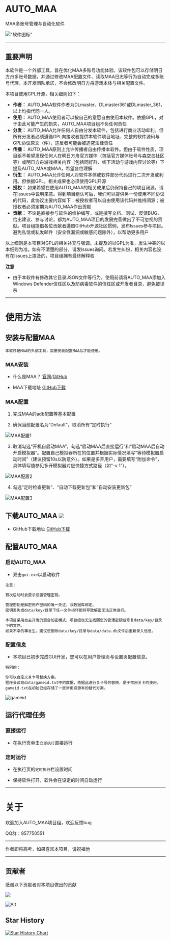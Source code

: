 # AUTO_MAA
MAA多账号管理与自动化软件

!["软件图标"](https://github.com/DLmaster361/AUTO_MAA/blob/main/res/AUTO_MAA.png "软件图标")

----------------------------------------------------------------------------------------------

## 重要声明
本软件是一个外部工具，旨在优化MAA多账号功能体验。该软件包可以存储明日方舟多账号数据，并通过修改MAA配置文件、读取MAA日志等行为自动完成多账号代理。本开发团队承诺，不会修改明日方舟游戏本体与相关配置文件。

本项目使用GPL开源，相关细则如下：

- **作者：** AUTO_MAA软件作者为DLmaster、DLmaster361或DLmaster_361，以上均指代同一人。
- **使用：** AUTO_MAA使用者可以按自己的意愿自由使用本软件。依据GPL，对于由此可能产生的损失，AUTO_MAA项目组不负任何责任
- **分发：** AUTO_MAA允许任何人自由分发本软件，包括进行商业活动牟利。但所有分发者必须遵循GPL向接收者提供本软件项目地址、完整的软件源码与GPL协议原文（件），违反者可能会被追究法律责任
- **传播：** AUTO_MAA原则上允许传播者自由传播本软件。但由于软件性质，项目组不希望发现任何人在明日方舟官方媒体（包括官方媒体账号与森空岛社区等）或明日方舟游戏相关内容（包括同好群、线下活动与游戏内容讨论等）下提及AUTO_MAA或MAA，希望各位理解
- **衍生：** AUTO_MAA允许任何人对软件本体或软件部分代码进行二次开发或利用。但依据GPL，相关成果也必须使用GPL开源
- **授权：** 如果希望在使用AUTO_MAA的相关成果后仍保持自己的项目闭源，请在Issues中说明来意。得到项目组认可后，我们可以提供另一份使用不同协议的代码，此协议主要内容如下：被授权者可以自由使用该代码并维持闭源；被授权者必须定期为AUTO_MAA作出贡献
- **贡献：** 不论是直接参与软件的维护编写，或是撰写文档、测试、反馈BUG、给出建议、参与讨论，都为AUTO_MAA项目的发展完善做出了不可忽视的贡献。项目组提倡各位贡献者遵照GitHub开源社区惯例，发布Issues参与项目。避免私信或私发邮件（安全性漏洞或敏感问题除外），以帮助更多用户

以上细则是本项目对GPL的相关补充与强调。未提及的以GPL为准，发生冲突的以本细则为准。如有不清楚的部分，请发Issues询问。若发生纠纷，相关内容也没有在Issues上提及的，项目组拥有最终解释权

**注意**
- 由于本软件有修改其它目录JSON文件等行为，使用前请将AUTO_MAA添加入Windows Defender信任区以及防病毒软件的信任区或开发者目录，避免被误杀

---
# 使用方法

## 安装与配置MAA

```
本软件是MAA的外部工具，需要安装配置MAA后才能使用。
```

### MAA安装

- 什么是MAA？    [官网](https://maa.plus/)/[GitHub](https://github.com/CHNZYX/Auto_Simulated_Universe/archive/refs/heads/main.zip)

- MAA下载地址    [GitHub下载](https://github.com/MaaAssistantArknights/MaaAssistantArknights/releases)

### MAA配置

1. 完成MAA的adb配置等基本配置

2. 确保当前配置名为“Default”，取消所有“定时执行”

![MAA配置1](https://github.com/DLmaster361/AUTO_MAA/blob/main/res/README/MAA配置1.png "MAA配置1")

3. 取消勾选“开机自启动MAA”，勾选“启动MAA后直接运行”和“启动MAA后自动开启模拟器”。配置自己模拟器所在的位置并根据实际情况填写“等待模拟器启动时间”（建议预留10s以防意外）。如果是多开用户，需要填写“附加命令”，具体填写值参见多开模拟器对应快捷方式路径（如“-v 1”）。

![MAA配置2](https://github.com/DLmaster361/AUTO_MAA/blob/main/res/README/MAA配置2.png "MAA配置2")

4. 勾选“定时检查更新”、“自动下载更新包”和“自动安装更新包”

![MAA配置3](https://github.com/DLmaster361/AUTO_MAA/blob/main/res/README/MAA配置3.png "MAA配置3")

## 下载AUTO_MAA [![](https://img.shields.io/github/downloads/DLmaster361/AUTO_MAA/total?color=66ccff)](https://github.com/DLmaster361/AUTO_MAA/releases)

- GitHub下载地址    [GitHub下载](https://github.com/DLmaster361/AUTO_MAA/releases)

## 配置AUTO_MAA


### 启动AUTO_MAA

- 双击`gui.exe`以启动软件

```
注意：

首次启动时会要求设置管理密钥。

管理密钥是解密用户密码的唯一凭证，与数据库绑定。
密钥丢失或data/key/目录下任一文件损坏都将导致解密无法正常进行。

本项目采用自主开发的混合加密模式，项目组也无法找回您的管理密钥或修复data/key/目录下的文件。
如果不幸的事发生，建议您删除data/key/目录与data/data.db文件后重新录入信息。
```

### 配置信息

- 本项目已初步完成GUI开发，您可以在用户管理页与设置页配置信息。

```
特别的：

你可以自定义关卡号替换方案。
程序会读取data/gameid.txt中的数据，依据此进行关卡号的替换，便于常用关卡的使用。
gameid.txt在初始已经存储了一些常用资源本的替代方案。
```

![gameid](https://github.com/DLmaster361/AUTO_MAA/blob/main/res/README/gameid.png "gameid")

## 运行代理任务

### 直接运行

- 在执行页单击`立即执行`直接运行 

### 定时运行

- 在执行页的`定时执行`栏设置时间

- 保持软件打开，软件会在设定的时间自动运行

---
# 关于

欢迎加入AUTO_MAA项目组，欢迎反馈bug

QQ群：957750551

----------------------------------------------------------------------------------------------

作者即将高考，如果喜欢本项目，请祝福他

----------------------------------------------------------------------------------------------
## 贡献者

感谢以下贡献者对本项目做出的贡献

<a href="https://github.com/DLmaster361/AUTO_MAA/graphs/contributors">

  <img src="https://contrib.rocks/image?repo=DLmaster361/AUTO_MAA" />

</a>

![Alt](https://repobeats.axiom.co/api/embed/6c2f834141eff1ac297db70d12bd11c6236a58a5.svg "Repobeats analytics image")

## Star History

[![Star History Chart](https://api.star-history.com/svg?repos=DLmaster361/AUTO_MAA&type=Date)](https://star-history.com/#DLmaster361/AUTO_MAA&Date)